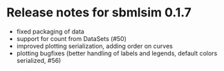 # Release notes for sbmlsim 0.1.7
- fixed packaging of data
- support for count from DataSets (#50)
- improved plotting serialization, adding order on curves
- plotting bugfixes (better handling of labels and legends, default colors serialized, #56)

